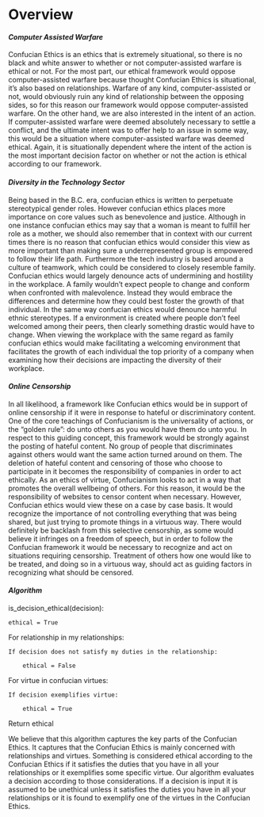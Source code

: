 # __Overview__
#### *Computer Assisted Warfare*
Confucian Ethics is an ethics that is extremely situational, so there is no black and white answer to whether or not computer-assisted warfare is ethical or not. For the most part, our ethical framework would oppose computer-assisted warfare because thought Confucian Ethics is situational, it’s also based on relationships. Warfare of any kind, computer-assisted or not, would obviously ruin any kind of relationship between the opposing sides, so for this reason our framework would oppose computer-assisted warfare. On the other hand, we are also interested in the intent of an action. If computer-assisted warfare were deemed absolutely necessary to settle a conflict, and the ultimate intent was to offer help to an issue in some way, this would be a situation where computer-assisted warfare was deemed ethical. Again, it is situationally dependent where the intent of the action is the most important decision factor on whether or not the action is ethical according to our framework.

#### *Diversity in the Technology Sector*
Being based in the B.C. era, confucian ethics is written to perpetuate stereotypical gender roles. However confucian ethics places more importance on core values such as benevolence and justice. Although in one instance confucian ethics may say that a woman is meant to fulfill her role as a mother, we should also remember that in context with our current times there is no reason that confucian ethics would consider this view as more important than making sure a underrepresented group is empowered to follow their life path. Furthermore the tech industry is based around a culture of teamwork, which could be considered to closely resemble family. Confucian ethics would largely denounce acts of undermining and hostility in the workplace. A family wouldn’t expect people to change and conform when confronted with malevolence. Instead they would embrace the differences and determine how they could best foster the growth of that individual. In the same way confucian ethics would denounce harmful ethnic stereotypes. If a environment is created where people don’t feel welcomed among their peers, then clearly something drastic would have to change. When viewing the workplace with the same regard as family confucian ethics would make facilitating a welcoming environment that facilitates the growth of each individual the top priority of a company when examining how their decisions are impacting the diversity of their workplace.  

#### *Online Censorship*
In all likelihood, a framework like Confucian ethics would be in support of online censorship if it were in response to hateful or discriminatory content. One of the core teachings of Confucianism is the universality of actions, or the “golden rule”: do unto others as you would have them do unto you. In respect to this guiding concept, this framework would be strongly against the posting of hateful content. No group of people that discriminates against others would want the same action turned around on them. The deletion of hateful content and censoring of those who choose to participate in it becomes the responsibility of companies in order to act ethically. As an ethics of virtue, Confucianism looks to act in a way that promotes the overall wellbeing of others. For this reason, it would be the responsibility of websites to censor content when necessary. However, Confucian ethics would view these on a case by case basis. It would recognize the importance of not controlling everything that was being shared, but just trying to promote things in a virtuous way. There would definitely be backlash from this selective censorship, as some would believe it infringes on a freedom of speech, but in order to follow the Confucian framework it would be necessary to recognize and act on situations requiring censorship. Treatment of others how one would like to be treated, and doing so in a virtuous way, should act as guiding factors in recognizing what should be censored.

#### *Algorithm*
is_decision_ethical(decision):

	ethical = True

  For relationship in my relationships:

  	If decision does not satisfy my duties in the relationship:

  		ethical = False

  For virtue in confucian virtues:

  	If decision exemplifies virtue:

  		ethical = True
      
  Return ethical

We believe that this algorithm captures the key parts of the Confucian Ethics. It captures that the Confucian Ethics is mainly concerned with relationships and virtues. Something is considered ethical according to the Confucian Ethics if it satisfies the duties that you have in all your relationships or it exemplifies some specific virtue. Our algorithm evaluates a decision according to those considerations. If a decision is input it is assumed to be unethical unless it satisfies the duties you have in all your relationships or it is found to exemplify one of the virtues in the Confucian Ethics.
